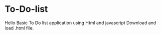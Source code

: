 # To-Do-list
Hello 
Basic To Do list application using Html and javascript
Download and load .html file.
